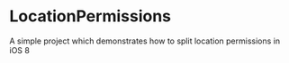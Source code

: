 # LocationPermissions
A simple project which demonstrates how to split location permissions in iOS 8

